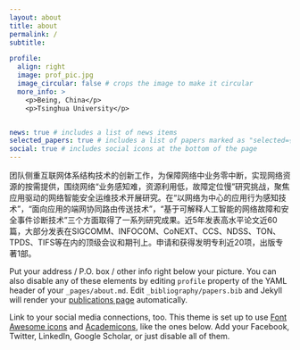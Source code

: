 ```yaml
---
layout: about
title: about
permalink: /
subtitle: 

profile:
  align: right
  image: prof_pic.jpg
  image_circular: false # crops the image to make it circular
  more_info: >
    <p>Being, China</p>
    <p>Tsinghua University</p>


news: true # includes a list of news items
selected_papers: true # includes a list of papers marked as "selected={true}"
social: true # includes social icons at the bottom of the page
---
```


团队侧重互联网体系结构技术的创新工作，为保障网络中业务零中断，实现网络资源的按需提供，围绕网络“业务感知难，资源利用低，故障定位慢”研究挑战，聚焦应用驱动的网络智能安全运维技术开展研究。在“以网络为中心的应用行为感知技术”，“面向应用的端网协同路由传送技术”，“基于可解释人工智能的网络故障和安全事件诊断技术”三个方面取得了一系列研究成果。近5年发表高水平论文近60篇，大部分发表在SIGCOMM、INFOCOM、CoNEXT、CCS、NDSS、TON、TPDS、TIFS等在内的顶级会议和期刊上。申请和获得发明专利近20项，出版专著1部。



Put your address / P.O. box / other info right below your picture. You can also disable any of these elements by editing `profile` property of the YAML header of your `_pages/about.md`. Edit `_bibliography/papers.bib` and Jekyll will render your [publications page](/al-folio/publications/) automatically.

Link to your social media connections, too. This theme is set up to use [Font Awesome icons](https://fontawesome.com/) and [Academicons](https://jpswalsh.github.io/academicons/), like the ones below. Add your Facebook, Twitter, LinkedIn, Google Scholar, or just disable all of them.
